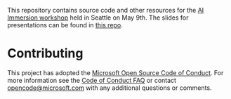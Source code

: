 This repository contains source code and other resources for the [AI Immersion workshop](https://blogs.technet.microsoft.com/machinelearning/2017/03/13/microsoft-ai-immersion-workshop-in-seattle-may-9th-2017/) held in Seattle on May 9th. The slides for presentations can be found in [this repo](https://github.com/aiimmersion/aiimmersion-resources).

# Contributing

This project has adopted the [Microsoft Open Source Code of Conduct](https://opensource.microsoft.com/codeofconduct/). For more information see the [Code of Conduct FAQ](https://opensource.microsoft.com/codeofconduct/faq/) or contact [opencode@microsoft.com](mailto:opencode@microsoft.com) with any additional questions or comments.
